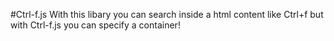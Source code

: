 #Ctrl-f.js
With this libary you can search inside a html content like Ctrl+f but with Ctrl-f.js you can specify a container!
